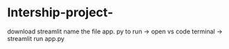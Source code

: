 # Intership-project-

download streamlit 
name the file app. py
to run -> open vs code terminal -> streamlit run app.py
